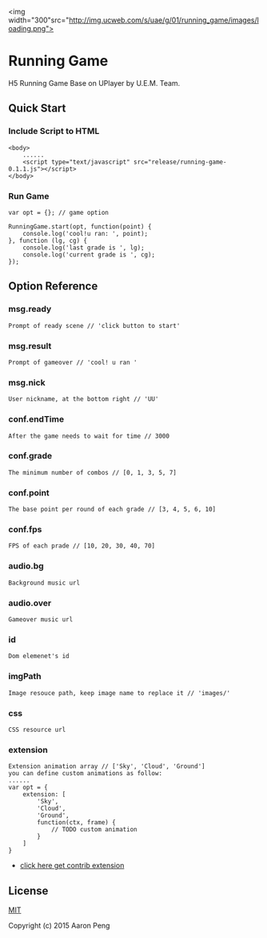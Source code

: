 <img width="300"src="http://img.ucweb.com/s/uae/g/01/running_game/images/loading.png">
# Running Game

H5 Running Game Base on UPlayer by U.E.M. Team.

## Quick Start

### Include Script to HTML

	<body>
		......
		<script type="text/javascript" src="release/running-game-0.1.1.js"></script>
	</body>
	
### Run Game

	var opt = {}; // game option

	RunningGame.start(opt, function(point) {
        console.log('cool!u ran: ', point);
    }, function (lg, cg) {
    	console.log('last grade is ', lg);
		console.log('current grade is ', cg);
    });
    
## Option Reference

### msg.ready

	Prompt of ready scene // 'click button to start'
	
### msg.result

	Prompt of gameover // 'cool! u ran '
	
### msg.nick

	User nickname, at the bottom right // 'UU'
	
### conf.endTime

	After the game needs to wait for time // 3000

### conf.grade

	The minimum number of combos // [0, 1, 3, 5, 7]

### conf.point

	The base point per round of each grade // [3, 4, 5, 6, 10]

### conf.fps

	FPS of each prade // [10, 20, 30, 40, 70]

### audio.bg

	Background music url

### audio.over

	Gameover music url

### id

	Dom elemenet's id

### imgPath

	Image resouce path, keep image name to replace it // 'images/'

### css

	CSS resource url
	
### extension
	Extension animation array // ['Sky', 'Cloud', 'Ground']
	you can define custom animations as follow:
	......
	var opt = {
		extension: [
			'Sky',
			'Cloud',
			'Ground',
			function(ctx, frame) {
				// TODO custom animation
            }
        ]
	}

- [click here get contrib extension](https://github.com/aaron61591/running-game/tree/master/src/animate/extension)

## License

[MIT](http://opensource.org/licenses/MIT)

Copyright (c) 2015 Aaron Peng
